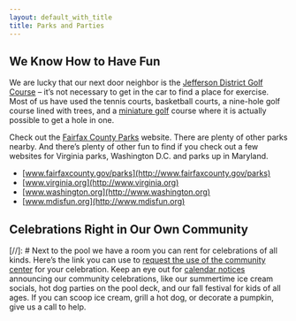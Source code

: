 ```yaml
---
layout: default_with_title
title: Parks and Parties
---
```


## We Know How to Have Fun

<img alt="" src="images/golf_course.jpg" style="float: right;" />We are lucky that our next door neighbor is the [Jefferson District Golf Course](http://www.fairfaxcounty.gov/parks/golf/jefferson/) – it’s not necessary to get in the car to find a place for exercise. Most of us have used the tennis courts, basketball courts, a nine-hole golf course lined with trees, and a [miniature golf](http://www.fairfaxcounty.gov/parks/golf/jeffersongc/minigolf.htm) course where it is actually possible to get a hole in one.

Check out the [Fairfax County Parks](http://www.fairfaxcounty.gov/parks) website. There are plenty of other parks nearby. And there’s plenty of other fun to find if you check out a few websites for Virginia parks, Washington D.C. and parks up in Maryland.

*   [www.fairfaxcounty.gov/parks](http://www.fairfaxcounty.gov/parks)
*   [www.virginia.org](http://www.virginia.org)
*   [www.washington.org](http://www.washington.org)
*   [www.mdisfun.org](http://www.mdisfun.org)

## Celebrations Right in Our Own Community

[//]: # Next to the pool we have a room you can rent for celebrations of all kinds. Here’s the link you can use to [request the use of the community center](https://skydrive.live.com/redir?resid=529E6218CA92DA58%211556) for your celebration. 
Keep an eye out for [calendar notices](https://www.google.com/calendar/hosted/pinewoodgreens.com/embed?src=pinewoodgreens.com_8dlgr29ukho8ps0v8dumvs4hq0%40group.calendar.google.com&ctz=America/New_York) announcing our community celebrations, like our summertime ice cream socials, hot dog parties on the pool deck, and our fall festival for kids of all ages. If you can scoop ice cream, grill a hot dog, or decorate a pumpkin, give us a call to help.

